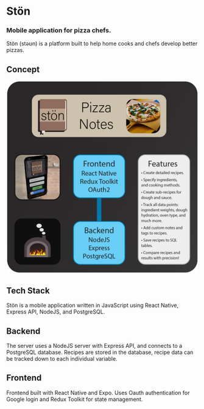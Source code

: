 # Stön

### Mobile application for pizza chefs.

Stön (stəʊn) is a platform built to help home cooks and chefs develop better pizzas.

## Concept

<img src="/frontend/assets/stonInfo.png" alt="Ston Pizza Tracker App">

## Tech Stack

Stön is a mobile application written in JavaScript using React Native, Express API, NodeJS, and PostgreSQL.

## Backend

The server uses a NodeJS server with Express API, and connects to a PostgreSQL database.
Recipes are stored in the database, recipe data can be tracked down to each individual variable.

## Frontend

Frontend built with React Native and Expo.
Uses Oauth authentication for Google login and Redux Toolkit for state management.
